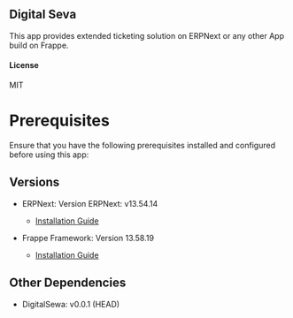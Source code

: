 ## Digital Seva

This app provides extended ticketing solution on ERPNext or any other App build on Frappe.

#### License

MIT

# Prerequisites
Ensure that you have the following prerequisites installed and configured before using this app:

## Versions

- ERPNext: Version ERPNext: v13.54.14 
  - [Installation Guide](https://github.com/frappe/erpnext/tree/v13.54.14)

- Frappe Framework: Version 13.58.19
  - [Installation Guide](https://github.com/frappe/frappe/tree/v13.58.19)

## Other Dependencies
- DigitalSewa: v0.0.1 (HEAD)

